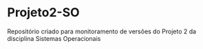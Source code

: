 # Projeto2-SO
Repositório criado para monitoramento de versões do Projeto 2 da disciplina Sistemas Operacionais

